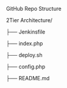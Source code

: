 GitHub Repo Structure

2Tier Architecture/

├── Jenkinsfile

├── index.php

├── deploy.sh

├── config.php

├── README.md
